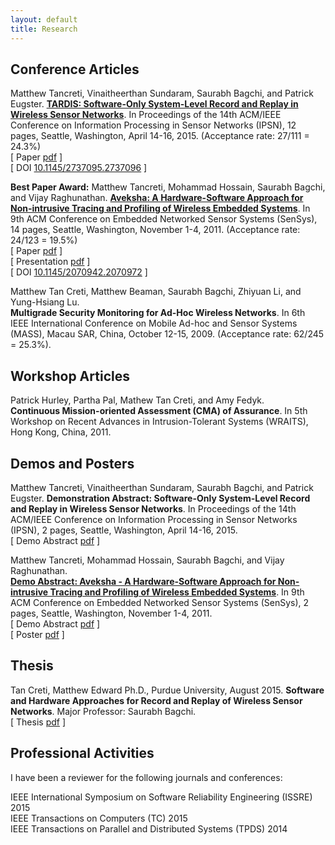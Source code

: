 ```yaml
---
layout: default
title: Research
---
```


Conference Articles
-------------------

Matthew Tancreti, Vinaitheerthan Sundaram, Saurabh Bagchi, and Patrick Eugster.
**[TARDIS: Software-Only System-Level Record and Replay in Wireless Sensor Networks](tardis.html)**.
In Proceedings of the 14th ACM/IEEE Conference on Information Processing in Sensor Networks (IPSN),
12 pages, Seattle, Washington, April 14-16, 2015.
(Acceptance rate: 27/111 = 24.3%)  
\[ Paper [pdf](documents/tardis-ipsn2015-author.pdf) \]  
\[ DOI [10.1145/2737095.2737096](http://dx.doi.org/10.1145/2737095.2737096) \]

**Best Paper Award:** Matthew Tancreti, Mohammad Hossain, Saurabh Bagchi, and Vijay Raghunathan.
**[Aveksha: A Hardware-Software Approach for Non-intrusive Tracing and
Profiling of Wireless Embedded Systems](aveksha.html)**.
In 9th ACM Conference on Embedded Networked Sensor Systems (SenSys),
14 pages, Seattle, Washington, November 1-4, 2011.
(Acceptance rate: 24/123 = 19.5%)  
\[ Paper [pdf](documents/aveksha-sensys2011-author.pdf) \]  
\[ Presentation [pdf](documents/presentation-aveksha-sensys2011.pdf) \]  
\[ DOI [10.1145/2070942.2070972](http://dx.doi.org/10.1145/2070942.2070972) \]

Matthew Tan Creti, Matthew Beaman, Saurabh Bagchi, Zhiyuan Li, and Yung-Hsiang Lu.  
**Multigrade Security Monitoring for Ad-Hoc Wireless Networks**.
In 6th IEEE International Conference on Mobile Ad-hoc and Sensor Systems (MASS),
Macau SAR, China, October 12-15, 2009.
(Acceptance rate: 62/245 = 25.3%).

Workshop Articles
-----------------

Patrick Hurley, Partha Pal, Mathew Tan Creti, and Amy Fedyk.  
**Continuous Mission-oriented Assessment (CMA) of Assurance**.
In 5th Workshop on Recent Advances in Intrusion-Tolerant Systems (WRAITS),
Hong Kong, China, 2011.

Demos and Posters
-----------------

Matthew Tancreti, Vinaitheerthan Sundaram, Saurabh Bagchi, and Patrick Eugster.
**Demonstration Abstract: Software-Only System-Level Record and Replay in Wireless Sensor Networks**.
In Proceedings of the 14th ACM/IEEE Conference on Information Processing in Sensor Networks (IPSN),
2 pages, Seattle, Washington, April 14-16, 2015.  
\[ Demo Abstract [pdf](documents/demo-tardis-ipsn2015.pdf) \]

Matthew Tancreti, Mohammad Hossain, Saurabh Bagchi, and Vijay Raghunathan.  
**[Demo Abstract: Aveksha - A Hardware-Software Approach for Non-intrusive
Tracing and Profiling of Wireless Embedded Systems](aveksha.html)**.
In 9th ACM Conference on Embedded Networked Sensor Systems (SenSys),
2 pages, Seattle, Washington, November 1-4, 2011.  
\[ Demo Abstract [pdf](documents/demo-aveksha-sensys2011.pdf) \]  
\[ Poster [pdf](documents/poster-aveksha-sensys2011.pdf) \]

Thesis
------

Tan Creti, Matthew Edward Ph.D., Purdue University, August 2015. **Software and Hardware Approaches for Record and Replay of Wireless Sensor Networks**. Major Professor: Saurabh Bagchi.  
\[ Thesis [pdf](documents/tancreti-thesis-phd.pdf) \]  

Professional Activities
-----------------------

I have been a reviewer for the following journals and conferences:

IEEE International Symposium on Software Reliability Engineering (ISSRE) 2015  
IEEE Transactions on Computers (TC) 2015  
IEEE Transactions on Parallel and Distributed Systems (TPDS) 2014  

